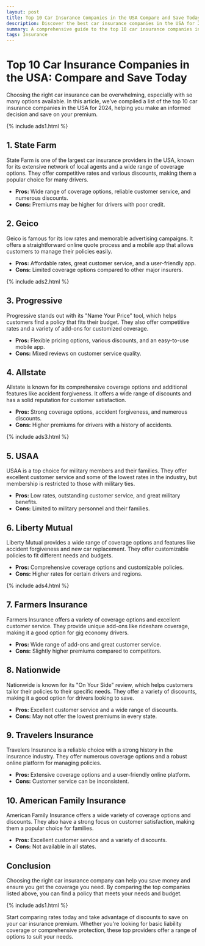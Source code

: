 ```yaml
---
layout: post
title: Top 10 Car Insurance Companies in the USA Compare and Save Today
description: Discover the best car insurance companies in the USA for 2024. Learn how to compare coverage options, prices, and customer reviews to find the best policy for your needs.
summary: A comprehensive guide to the top 10 car insurance companies in the USA for 2024. Compare features, coverage options, and pricing to make an informed decision.
tags: Insurance
---
```


# Top 10 Car Insurance Companies in the USA: Compare and Save Today

Choosing the right car insurance can be overwhelming, especially with so many options available. In this article, we’ve compiled a list of the top 10 car insurance companies in the USA for 2024, helping you make an informed decision and save on your premium.

{% include ads1.html %}

## 1. **State Farm**

State Farm is one of the largest car insurance providers in the USA, known for its extensive network of local agents and a wide range of coverage options. They offer competitive rates and various discounts, making them a popular choice for many drivers.

- **Pros:** Wide range of coverage options, reliable customer service, and numerous discounts.
- **Cons:** Premiums may be higher for drivers with poor credit.

## 2. **Geico**

Geico is famous for its low rates and memorable advertising campaigns. It offers a straightforward online quote process and a mobile app that allows customers to manage their policies easily.

- **Pros:** Affordable rates, great customer service, and a user-friendly app.
- **Cons:** Limited coverage options compared to other major insurers.

{% include ads2.html %}

## 3. **Progressive**

Progressive stands out with its "Name Your Price" tool, which helps customers find a policy that fits their budget. They also offer competitive rates and a variety of add-ons for customized coverage.

- **Pros:** Flexible pricing options, various discounts, and an easy-to-use mobile app.
- **Cons:** Mixed reviews on customer service quality.

## 4. **Allstate**

Allstate is known for its comprehensive coverage options and additional features like accident forgiveness. It offers a wide range of discounts and has a solid reputation for customer satisfaction.

- **Pros:** Strong coverage options, accident forgiveness, and numerous discounts.
- **Cons:** Higher premiums for drivers with a history of accidents.

{% include ads3.html %}

## 5. **USAA**

USAA is a top choice for military members and their families. They offer excellent customer service and some of the lowest rates in the industry, but membership is restricted to those with military ties.

- **Pros:** Low rates, outstanding customer service, and great military benefits.
- **Cons:** Limited to military personnel and their families.

## 6. **Liberty Mutual**

Liberty Mutual provides a wide range of coverage options and features like accident forgiveness and new car replacement. They offer customizable policies to fit different needs and budgets.

- **Pros:** Comprehensive coverage options and customizable policies.
- **Cons:** Higher rates for certain drivers and regions.

{% include ads4.html %}

## 7. **Farmers Insurance**

Farmers Insurance offers a variety of coverage options and excellent customer service. They provide unique add-ons like rideshare coverage, making it a good option for gig economy drivers.

- **Pros:** Wide range of add-ons and great customer service.
- **Cons:** Slightly higher premiums compared to competitors.

## 8. **Nationwide**

Nationwide is known for its "On Your Side" review, which helps customers tailor their policies to their specific needs. They offer a variety of discounts, making it a good option for drivers looking to save.

- **Pros:** Excellent customer service and a wide range of discounts.
- **Cons:** May not offer the lowest premiums in every state.

## 9. **Travelers Insurance**

Travelers Insurance is a reliable choice with a strong history in the insurance industry. They offer numerous coverage options and a robust online platform for managing policies.

- **Pros:** Extensive coverage options and a user-friendly online platform.
- **Cons:** Customer service can be inconsistent.

## 10. **American Family Insurance**

American Family Insurance offers a wide variety of coverage options and discounts. They also have a strong focus on customer satisfaction, making them a popular choice for families.

- **Pros:** Excellent customer service and a variety of discounts.
- **Cons:** Not available in all states.

## Conclusion

Choosing the right car insurance company can help you save money and ensure you get the coverage you need. By comparing the top companies listed above, you can find a policy that meets your needs and budget.

{% include ads1.html %}

Start comparing rates today and take advantage of discounts to save on your car insurance premium. Whether you're looking for basic liability coverage or comprehensive protection, these top providers offer a range of options to suit your needs.
